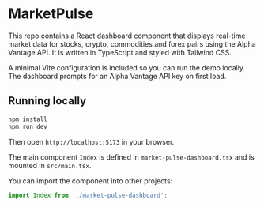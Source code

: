 # MarketPulse

This repo contains a React dashboard component that displays real-time market data for stocks, crypto, commodities and forex pairs using the Alpha Vantage API. It is written in TypeScript and styled with Tailwind CSS.

A minimal Vite configuration is included so you can run the demo locally. The dashboard prompts for an Alpha Vantage API key on first load.

## Running locally

```bash
npm install
npm run dev
```

Then open `http://localhost:5173` in your browser.

The main component `Index` is defined in `market-pulse-dashboard.tsx` and is mounted in `src/main.tsx`.

You can import the component into other projects:

```ts
import Index from './market-pulse-dashboard';
```

